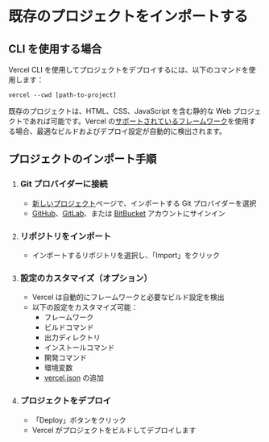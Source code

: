 # 既存のプロジェクトをインポートする

## CLI を使用する場合

Vercel CLI を使用してプロジェクトをデプロイするには、以下のコマンドを使用します：

```terminal
vercel --cwd [path-to-project]
```

既存のプロジェクトは、HTML、CSS、JavaScript を含む静的な Web プロジェクトであれば可能です。Vercel の[サポートされているフレームワーク](/docs/frameworks)を使用する場合、最適なビルドおよびデプロイ設定が自動的に検出されます。

## プロジェクトのインポート手順

1. ### Git プロバイダーに接続
   - [新しいプロジェクト](/new)ページで、インポートする Git プロバイダーを選択
   - [GitHub](/docs/git/vercel-for-github)、[GitLab](/docs/git/vercel-for-gitlab)、または [BitBucket](/docs/git/vercel-for-bitbucket) アカウントにサインイン

2. ### リポジトリをインポート
   - インポートするリポジトリを選択し、「Import」をクリック

3. ### 設定のカスタマイズ（オプション）
   - Vercel は自動的にフレームワークと必要なビルド設定を検出
   - 以下の設定をカスタマイズ可能：
     * フレームワーク
     * ビルドコマンド
     * 出力ディレクトリ
     * インストールコマンド
     * 開発コマンド
     * 環境変数
     * [vercel.json](/docs/project-configuration) の追加

4. ### プロジェクトをデプロイ
   - 「Deploy」ボタンをクリック
   - Vercel がプロジェクトをビルドしてデプロイします
